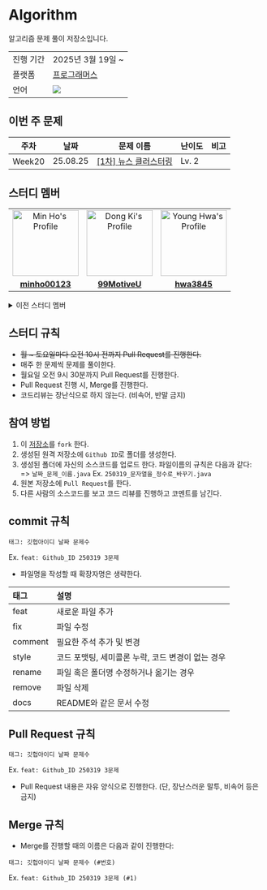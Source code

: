 # Algorithm

알고리즘 문제 풀이 저장소입니다.

<table>
	<tr>
		<td>진행 기간</td>
		<td>2025년 3월 19일 ~ </td>
	</tr>
	<tr>
		<td>플랫폼</td>
		<td><a href="https://school.programmers.co.kr/learn/challenges"/>프로그래머스</td>
	</tr>
	<tr>
		<td>언어</td>
		<td><img src="https://img.shields.io/badge/Java-007396?style=flat-square&logo=Java&logoColor=white" /></td>
	</tr>
</table>

## 이번 주 문제

<table>
  <thead>
    <tr>
      <th>주차</th>
      <th>날짜</th>
      <th>문제 이름</th>
      <th>난이도</th>
      <th>비고</th>
    </tr>
  </thead>
  <tbody>
    <tr>
      <td rowspan="2">Week20</td>
    </tr>
    <tr>
      <td>25.08.25</td>
      <td><a href="https://school.programmers.co.kr/learn/courses/30/lessons/17677">[1차] 뉴스 클러스터링</a></td>
      <td>Lv. 2</td>
      <td></td>
    </tr>
  </tbody>
</table>

## 스터디 멤버

<table>
	<tr>
		<td align="center"><a href="https://github.com/minho00123" /><img src="https://avatars.githubusercontent.com/minho00123" width="130px;" alt="Min Ho's Profile"/></td>
		<td align="center"><a href="https://github.com/99MotiveU" /><img src="https://avatars.githubusercontent.com/99MotiveU" width="130px;" alt="Dong Ki's Profile"/></td>
		<td align="center"><a href="https://github.com/hwa3845" /><img src="https://avatars.githubusercontent.com/hwa3845" width="130px;" alt="Young Hwa's Profile"/></td>
	</tr>
	<tr>
		<td align="center"><a href="https://github.com/minho00123" /><b>minho00123</b></td>
		<td align="center"><a href="https://github.com/99MotiveU" /><b>99MotiveU</b></td>
		<td align="center"><a href="https://github.com/hwa3845" /><b>hwa3845</b></td>
	</tr>
</table>

<details>
	<summary>이전 스터디 멤버</summary>
	<table>
		<tr>
			<td align="center"><a href="https://github.com/nojong99" /><img src="https://avatars.githubusercontent.com/nojong99" width="130px;" alt="Jong Hyun's Profile"/></td>
			<td align="center"><a href="https://github.com/shong69" /><img src="https://avatars.githubusercontent.com/shong69" width="130px;" alt="So Young's Profile"/></td>
			<td align="center"><a href="https://github.com/HBinAhn" /><img src="https://avatars.githubusercontent.com/HBinAhn" width="130px;" alt="Hye Bin's Profile"/></td>
		</tr>
		<tr>
			<td align="center"><a href="https://github.com/nojong99" /><b>nojong99</b></td>
			<td align="center"><a href="https://github.com/shong69" /><b>shong69</b></td>
			<td align="center"><a href="https://github.com/HBinAhn" /><b>HBinAhn</b></td>
		</tr>
	</table>
</details>

## 스터디 규칙
- <del>월 ~ 토요일마다 오전 10시 전까지 Pull Request를 진행한다.</del>
- 매주 한 문제씩 문제를 풀이한다.
- 월요일 오전 9시 30분까지 Pull Request를 진행한다.
- Pull Request 진행 시, Merge를 진행한다.
- 코드리뷰는 장난식으로 하지 않는다. (비속어, 반말 금지)

## 참여 방법
1. 이 <a href="https://github.com/MSA-Fullstack/algorithm-study">저장소</a>를 `fork` 한다.
2. 생성된 원격 저장소에 `Github ID`로 폴더를 생성한다.
3. 생성된 폴더에 자신의 소스코드를 업로드 한다. 파일이름의 규칙은 다음과 같다: <br /> => `날짜_문제_이름.java` Ex. `250319_문자열을_정수로_바꾸기.java`
4. 원본 저장소에 `Pull Request`를 한다.
5. 다른 사람의 소스코드를 보고 코드 리뷰를 진행하고 코멘트를 남긴다.

## commit 규칙
```
태그: 깃헙아이디 날짜 문제수
```

Ex. `feat: Github_ID 250319 3문제`

- 파일명을 작성할 때 확장자명은 생략한다.

|태그|설명|
|:--|:--|
|feat|새로운 파일 추가|
|fix|파일 수정|
|comment|필요한 주석 추가 및 변경|
|style|코드 포맷팅, 세미콜론 누락, 코드 변경이 없는 경우|
|rename|파일 혹은 폴더명 수정하거나 옮기는 경우|
|remove|파일 삭제|
|docs|README와 같은 문서 수정|

## Pull Request 규칙
```
태그: 깃헙아이디 날짜 문제수
```

Ex. `feat: Github_ID 250319 3문제`

- Pull Request 내용은 자유 양식으로 진행한다. (단, 장난스러운 말투, 비속어 등은 금지)

## Merge 규칙
- Merge를 진행할 때의 이름은 다음과 같이 진행한다:
```
태그: 깃헙아이디 날짜 문제수 (#번호)
```
Ex. `feat: Github_ID 250319 3문제 (#1)`

